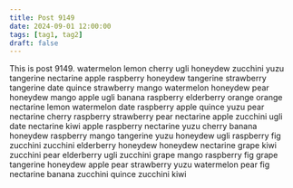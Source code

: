 ```yaml
---
title: Post 9149
date: 2024-09-01 12:00:00
tags: [tag1, tag2]
draft: false
---
```

This is post 9149.
watermelon
lemon
cherry
ugli
honeydew
zucchini
yuzu
tangerine
nectarine
apple
raspberry
honeydew
tangerine
strawberry
tangerine
date
quince
strawberry
mango
watermelon
honeydew
pear
honeydew
mango
apple
ugli
banana
raspberry
elderberry
orange
orange
nectarine
lemon
watermelon
date
raspberry
apple
quince
yuzu
pear
nectarine
cherry
raspberry
strawberry
pear
nectarine
apple
zucchini
ugli
date
nectarine
kiwi
apple
raspberry
nectarine
yuzu
cherry
banana
honeydew
raspberry
mango
tangerine
yuzu
honeydew
ugli
raspberry
fig
zucchini
zucchini
elderberry
honeydew
honeydew
nectarine
grape
kiwi
zucchini
pear
elderberry
ugli
zucchini
grape
mango
raspberry
fig
grape
tangerine
honeydew
apple
pear
strawberry
yuzu
watermelon
pear
fig
nectarine
banana
zucchini
quince
zucchini
kiwi
